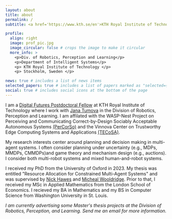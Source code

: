 ```yaml
---
layout: about
title: about
permalink: /
subtitle: <a href='https://www.kth.se/en'>KTH Royal Institute of Technology</a>. Postdoctoral Fellow.

profile:
  align: right
  image: prof_pic.jpg
  image_circular: false # crops the image to make it circular
  more_info: >
    <p>Div. of Robotics, Perception and Learning</p>
    <p>Department of Intelligent Systems</p>
    <p> KTH Royal Institute of Technology </p>
    <p> Stockholm, Sweden </p>

news: true # includes a list of news items
selected_papers: true # includes a list of papers marked as "selected={true}"
social: true # includes social icons at the bottom of the page
---
```


I am a [Digital Futures Postdoctoral Fellow](https://www.digitalfutures.kth.se/research/postdoc-fellowships/postdoc-fellowships-ongoing-projects/designing-rules-for-multi-robot-systems/) at KTH Royal Institute of Technology where I work with [Jana Tumova](https://www.kth.se/profile/tumova) in the Division of Robotics, Perception and Learning. I am affilated with the WASP-Nest Project on Perceiving and Communicating Correct-by-Design Sociably Acceptable Autonomous Systems [(PerCorSo)](https://wasp-sweden.org/nest-project-percorso/) and the Vinnova Center on Trustworthy Edge Computing Systems and Applications [(TECoSA)](https://www.tecosa.center.kth.se/).

My research interests center around planning and decision making in multi-agent systems. I often consider planning under uncertainty (e.g., MDPs, MMDPs, CMMDPs)and game theory and mechanism design (e.g., auctions). I consider both multi-robot systems and mixed human-and-robot systems.

I received my PhD from the University of Oxford in 2023. My thesis was entitled "Resource Allocation for Constrained Multi-Agent Systems" and was supervised by [Nick Hawes](https://www.robots.ox.ac.uk/~nickh/) and [Micheal Wooldridge](https://www.cs.ox.ac.uk/people/michael.wooldridge/). Prior to that, I received my MSc in Applied Mathematics from the London School of Economics. I recieved my BA in Mathematics and my BS in Computer Science from Washington University in St. Louis.

<i>I am currently advertising some Master's thesis projects at the Division of Robotics, Perception, and Learning. Send me an email for more information.</i>

